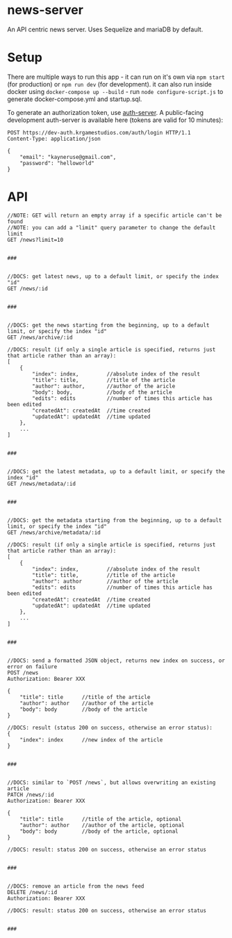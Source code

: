 # news-server

An API centric news server. Uses Sequelize and mariaDB by default.

# Setup

There are multiple ways to run this app - it can run on it's own via `npm start` (for production) or `npm run dev` (for development). it can also run inside docker using `docker-compose up --build` - run `node configure-script.js` to generate docker-compose.yml and startup.sql.

To generate an authorization token, use [auth-server](https://github.com/krgamestudios/auth-server). A public-facing development auth-server is available here (tokens are valid for 10 minutes):

```
POST https://dev-auth.krgamestudios.com/auth/login HTTP/1.1
Content-Type: application/json

{
	"email": "kayneruse@gmail.com",
	"password": "helloworld"
}
```

# API

```
//NOTE: GET will return an empty array if a specific article can't be found
//NOTE: you can add a "limit" query parameter to change the default limit
GET /news?limit=10


###


//DOCS: get latest news, up to a default limit, or specify the index "id"
GET /news/:id


###


//DOCS: get the news starting from the beginning, up to a default limit, or specify the index "id"
GET /news/archive/:id

//DOCS: result (if only a single article is specified, returns just that article rather than an array):
[
	{
		"index": index,			//absolute index of the result
		"title": title,			//title of the article
		"author": author,		//author of the aricle
		"body": body,			//body of the article
		"edits": edits			//number of times this article has been edited
		"createdAt": createdAt	//time created
		"updatedAt": updatedAt	//time updated
	},
	...
]


###


//DOCS: get the latest metadata, up to a default limit, or specify the index "id"
GET /news/metadata/:id


###


//DOCS: get the metadata starting from the beginning, up to a default limit, or specify the index "id"
GET /news/archive/metadata/:id

//DOCS: result (if only a single article is specified, returns just that article rather than an array):
[
	{
		"index": index,			//absolute index of the result
		"title": title,			//title of the article
		"author": author		//author of the article
		"edits": edits			//number of times this article has been edited
		"createdAt": createdAt	//time created
		"updatedAt": updatedAt	//time updated
	},
	...
]


###


//DOCS: send a formatted JSON object, returns new index on success, or error on failure
POST /news
Authorization: Bearer XXX

{
	"title": title		//title of the article
	"author": author	//author of the article
	"body": body		//body of the article
}

//DOCS: result (status 200 on success, otherwise an error status):
{
	"index": index		//new index of the article
}


###


//DOCS: similar to `POST /news`, but allows overwriting an existing article
PATCH /news/:id
Authorization: Bearer XXX

{
	"title": title		//title of the article, optional
	"author": author	//author of the article, optional
	"body": body		//body of the article, optional
}

//DOCS: result: status 200 on success, otherwise an error status


###


//DOCS: remove an article from the news feed
DELETE /news/:id
Authorization: Bearer XXX

//DOCS: result: status 200 on success, otherwise an error status


###
```
